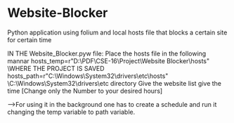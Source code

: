 # Website-Blocker
Python application using folium and local hosts file that blocks a certain site for certain time

IN THE Website_Blocker.pyw file:
Place the hosts file in the following mannar 
hosts_temp=r"D:\PDF\CSE-16\Project\Website Blocker\hosts" \\WHERE THE PROJECT IS SAVED
hosts_path=r"C:\Windows\System32\drivers\etc\hosts"        \\C:\Windows\System32\drivers\etc directory
Give the website list
give the time [Change only the Number to your desired hours] 

-->For using it in the background one has to create a schedule and run it changing the temp variable to path variable.
